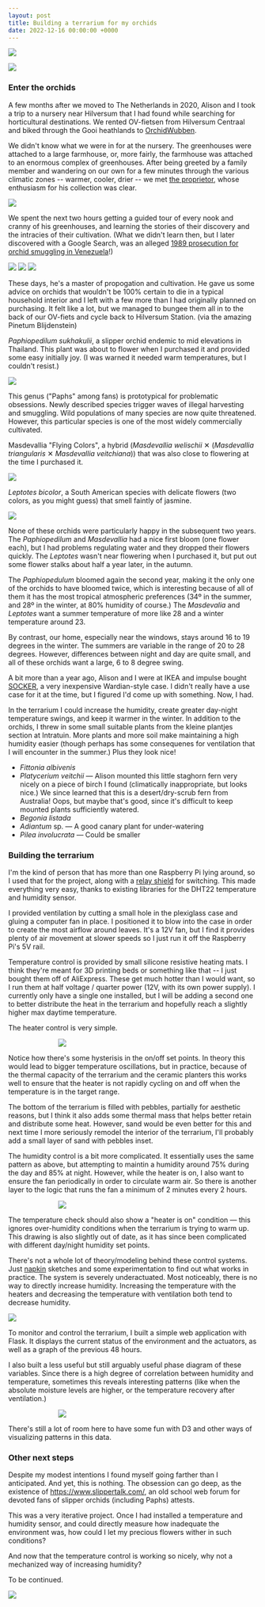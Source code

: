 ```yaml
---
layout: post
title: Building a terrarium for my orchids
date: 2022-12-16 00:00:00 +0000
---
```


![](assets/DSCF7357.jpg)

![](assets/DSCF7346.jpg)

### Enter the orchids

A few months after we moved to The Netherlands in 2020, Alison and I took a trip to a nursery near Hilversum that I had found while searching for horticultural destinations. We rented OV-fietsen from Hilversum Centraal and biked through the Gooi heathlands to [OrchidWubben](https://orchidwubben.com/).

We didn't know what we were in for at the nursery. The greenhouses were attached to a large farmhouse, or, more fairly, the farmhouse was attached to an enormous complex of greenhouses. After being greeted by a family member and wandering on our own for a few minutes through the various climatic zones -- warmer, cooler, drier -- we met [the proprietor](https://www.deondernemer.nl/actueel/topkweker-koos-wubben-84-stopt-pas-als-hij-102-jaar-oud-is~279426?referrer=https%3A%2F%2Fwww.google.com%2F), whose enthusiasm for his collection was clear.

![](assets/wubben.jpg)

We spent the next two hours getting a guided tour of every nook and cranny of his greenhouses, and learning the stories of their discovery and the intracies of their cultivation. (What we didn't learn then, but I later discovered with a Google Search, was an alleged [1989 prosecution for orchid smuggling in Venezuela](http://www.orchideerotterdam.nl/content/aanb/kwek/abwubben_uk.shtml)!)

![](assets/DSCF2397.jpg)
![](assets/DSCF2410.jpg)
![](assets/DSCF2373.jpg)

These days, he's a master of propogation and cultivation. He gave us some advice on orchids that wouldn't be 100% certain to die in a typical household interior and I left with a few more than I had originally planned on purchasing. It felt like a lot, but we managed to bungee them all in to the back of our OV-fiets and cycle back to Hilversum Station. (via the amazing Pinetum Blijdenstein)

*Paphiopedilum sukhakulii*, a slipper orchid endemic to mid elevations in Thailand. This plant was about to flower when I purchased it and provided some easy initially joy. (I was warned it needed warm temperatures, but I couldn't resist.)

![](assets/DSCF2651.jpg)

This genus ("Paphs" among fans) is prototypical for problematic obsessions. Newly described species trigger waves of illegal harvesting and smuggling. Wild populations of many species are now quite threatened. However, this particular species is one of the most widely commercially cultivated.

Masdevallia "Flying Colors", a hybrid (*Masdevallia welischii* ✕ (*Masdevallia triangularis* ✕ *Masdevallia veitchiana*)) that was also close to flowering at the time I purchased it.

![](assets/DSCF2908.jpg)

*Leptotes bicolor*, a South American species with delicate flowers (two colors, as you might guess) that smell faintly of jasmine.

![](assets/DSCF2708.jpg)

None of these orchids were particularly happy in the subsequent two years. The *Paphiopedilum* and *Masdevallia* had a nice first bloom (one flower each), but I had problems regulating water and they dropped their flowers quickly. The *Leptotes* wasn't near flowering when I purchased it, but put out some flower stalks about half a year later, in the autumn.

The *Paphiopedulum* bloomed again the second year, making it the only one of the orchids to have bloomed twice, which is interesting because of all of them it has the most tropical atmospheric preferences (34º in the summer, and 28º in the winter, at 80% humidity of course.) The *Masdevalia* and *Leptotes* want a summer temperature of more like 28 and a winter temperature around 23.

By contrast, our home, especially near the windows, stays around 16 to 19 degrees in the winter. The summers are variable in the range of 20 to 28 degrees. However, differences between night and day are quite small, and all of these orchids want a large, 6 to 8 degree swing.

A bit more than a year ago, Alison and I were at IKEA and impulse bought [SOCKER](https://www.ikea.com/nl/en/p/socker-greenhouse-white-70186603/), a very inexpensive Wardian-style case. I didn't really have a use case for it at the time, but I figured I'd come up with something. Now, I had.

In the terrarium I could increase the humidity, create greater day-night temperature swings, and keep it warmer in the winter.
In addition to the orchids, I threw in some small suitable plants from the kleine plantjes section at Intratuin. More plants and more soil make maintaining a high humidity easier (though perhaps has some consequenes for ventilation that I will encounter in the summer.) Plus they look nice! 
- *Fittonia albivenis*
- *Platycerium veitchii* — Alison mounted this little staghorn fern very nicely on a piece of birch I found (climatically inappropriate, but looks nice.) We since learned that this is a desert/dry-scrub fern from Australia! Oops, but maybe that's good, since it's difficult to keep mounted plants sufficiently watered.
- *Begonia listada*
- *Adiantum* sp. — A good canary plant for under-watering
- *Pilea involucrata* — Could be smaller

### Building the terrarium

I'm the kind of person that has more than one Raspberry Pi lying around, so I used that for the project, along with a [relay shield](https://elektronicavoorjou.nl/product/raspberry-pi-relais-board/) for switching. This made everything very easy, thanks to existing libraries for the DHT22 temperature and humidity sensor.

I provided ventilation by cutting a small hole in the plexiglass case and gluing a computer fan in place. I positioned it to blow into the case in order to create the most airflow around leaves. It's a 12V fan, but I find it provides plenty of air movement at slower speeds so I just run it off the Raspberry Pi's 5V rail.

Temperature control is provided by small silicone resistive heating mats. I think they're meant for 3D printing beds or something like that -- I just bought them off of AliExpress. These get much hotter than I would want, so I run them at half voltage / quarter power (12V, with its own power supply). I currently only have a single one installed, but I will be adding a second one to better distribute the heat in the terrarium and hopefully reach a slightly higher max daytime temperature.

The heater control is very simple.

<div style="width: 60%; margin-left: auto; margin-right: auto;">

![](assets/heater.png)
</div>

Notice how there's some hysterisis in the on/off set points. In theory this would lead to bigger temperature oscillations, but in practice, because of the thermal capacity of the terrarium and the ceramic planters this works well to ensure that the heater is not rapidly cycling on and off when the temperature is in the target range.

The bottom of the terrarium is filled with pebbles, partially for aesthetic reasons, but I think it also adds some thermal mass that helps better retain and distribute some heat. However, sand would be even better for this and next time I more seriously remodel the interior of the terrarium, I'll probably add a small layer of sand with pebbles inset.

The humidity control is a bit more complicated. It essentially uses the same pattern as above, but attempting to maintin a humidity around 75% during the day and 85% at night. However, while the heater is on, I also want to ensure the fan periodically in order to circulate warm air. So there is another layer to the logic that runs the fan a minimum of 2 minutes every 2 hours.

<div style="width: 60%; margin-left: auto; margin-right: auto;">

![](assets/humidity.png)
</div>

The temperature check should also show a "heater is on" condition — this ignores over-humidity conditions when the terrarium is trying to warm up. This drawing is also slightly out of date, as it has since been complicated with different day/night humidity set points.

There's not a whole lot of theory/modeling behind these control systems. Just [napkin](https://remarkable.com) sketches and some experimentation to find out what works in practice. The system is severely underactuated. Most noticeably, there is no way to directly increase humidity. Increasing the temperature with the heaters and decreasing the temperature with ventilation both tend to decrease humidity.

![](assets/interface.png)

To monitor and control the terrarium, I built a simple web application with Flask. It displays the current status of the environment and the actuators, as well as a graph of the previous 48 hours.

I also built a less useful but still arguably useful phase diagram of these variables. Since there is a high degree of correlation between humidity and temperature, sometimes this reveals interesting patterns (like when the absolute moisture levels are higher, or the temperature recovery after ventilation.)

<div style="width: 60%; margin-left: auto; margin-right: auto;">

![](assets/phase.png)
</div>

There's still a lot of room here to have some fun with D3 and other ways of visualizing patterns in this data.

### Other next steps 

Despite my modest intentions I found myself going farther than I anticipated. And yet, this is nothing. The obsession can go deep, as the existence of https://www.slippertalk.com/, an old school web forum for devoted fans of slipper orchids (including Paphs) attests.

This was a very iterative project. Once I had installed a temperature and humidity sensor, and could directly measure how inadequate the environment was, how could I let my precious flowers wither in such conditions?

And now that the temperature control is working so nicely, why not a mechanized way of increasing humidity?

To be continued.

![](assets/DSCF7343.jpg)
